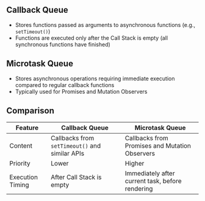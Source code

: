 ## Callback Queue

- Stores functions passed as arguments to asynchronous functions (e.g., `setTimeout()`)
- Functions are executed only after the Call Stack is empty (all synchronous functions have finished)
## Microtask Queue

- Stores asynchronous operations requiring immediate execution compared to regular callback functions
- Typically used for Promises and Mutation Observers
## Comparison 
| Feature | Callback Queue | Microtask Queue | 
|---------|----------------|-----------------|
| Content | Callbacks from `setTimeout()` and similar APIs | Callbacks from Promises and Mutation Observers | 
| Priority | Lower | Higher | 
| Execution Timing | After Call Stack is empty | Immediately after current task, before rendering |
